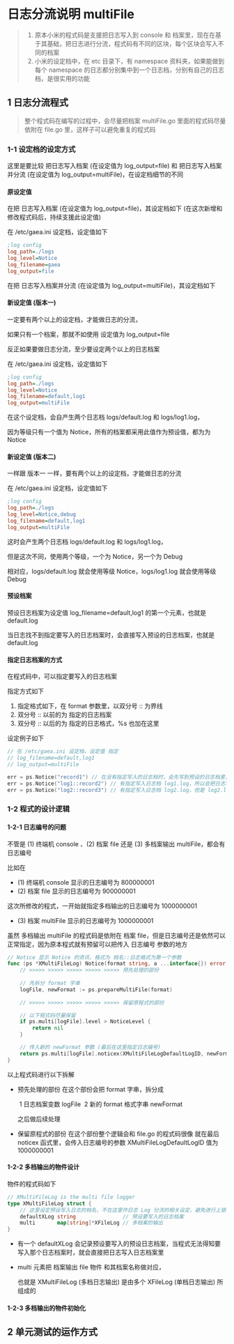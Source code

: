 # 日志分流说明 multiFile

> 1. 原本小米的程式码是支援把日志写入到 console 和 档案里，现在在基于其基础，把日志进行分流，程式码有不同的区块，每个区块会写入不同的档案
> 2. 小米的设定档中，在 etc 目录下，有 namespace 资料夹，如果能做到每个 namespace 的日志都分别集中到一个日志档，分别有自己的日志档，是很实用的功能

## 1 日志分流程式

> 整个程式码在编写的过程中，会尽量把档案 multiFile.go 里面的程式码尽量依附在 file.go 里，这样子可以避免重复的程式码

### 1-1 设定档的设定方式

这里是要比较 把日志写入档案 (在设定值为 log_output=file) 和 把日志写入档案并分流  (在设定值为 log_output=multiFile)，在设定档细节的不同

#### 原设定值

在把 日志写入档案 (在设定值为 log_output=file)，其设定档如下 (在这次新增和修改程式码后，持续支援此设定值)

在 /etc/gaea.ini 设定档，设定值如下

```ini
;log config
log_path=./logs
log_level=Notice
log_filename=gaea
log_output=file
```

在把 日志写入档案并分流 (在设定值为 log_output=multiFile)，其设定档如下

#### 新设定值 (版本一)

一定要有两个以上的设定档，才能做日志的分流，

如果只有一个档案，那就不如使用 设定值为 log_output=file

反正如果要做日志分流，至少要设定两个以上的日志档案

在 /etc/gaea.ini 设定档，设定值如下

```ini
;log config
log_path=./logs
log_level=Notice
log_filename=default,log1
log_output=multiFile
```

在这个设定档，会自产生两个日志档 logs/default.log 和 logs/log1.log，

因为等级只有一个值为 Notice，所有的档案都采用此值作为预设值，都为为 Notice

#### 新设定值 (版本二)

一样跟 版本一 一样，要有两个以上的设定档，才能做日志的分流

在 /etc/gaea.ini 设定档，设定值如下

```ini
;log config
log_path=./logs
log_level=Notice,debug
log_filename=default,log1
log_output=multiFile
```

这时会产生两个日志档 logs/default.log 和 logs/log1.log，

但是这次不同，使用两个等级，一个为 Notice，另一个为 Debug

相对应，logs/default.log 就会使用等级 Notice，logs/log1.log 就会使用等级 Debug

#### 预设档案

预设日志档案为设定值 log_filename=default,log1 的第一个元素，也就是 default.log

当日志找不到指定要写入的日志档案时，会直接写入预设的日志档案，也就是default.log

#### 指定日志档案的方式

在程式码中，可以指定要写入的日志档案

指定方式如下

1. 指定格式如下，在 format 参数里，以双分号 :: 为界线
2. 双分号 :: 以前的为 指定的日志档案
3. 双分号 :: 以后的为 指定的日志格式，%s 也加在这里

设定例子如下

```go
// 在 /etc/gaea.ini 设定档，设定值 指定
// log_filename=default,log1
// log_output=multiFile

err = ps.Notice("record1") // 在没有指定写入的日志档时，会先写到预设的日志档里，也就是 default.log
err = ps.Notice("log1::record2") // 有指定写入日志档 log1.log，所以会把日志写到档案 log1.log 里
err = ps.Notice("log2::record3") // 有指定写入日志档 log2.log，但是 log2.log 并不存在于 gaea.ini 的设定里，所以只能把日志写到预设的日志档里，也就是 default.log
```

### 1-2 程式的设计逻辑

#### 1-2-1 日志编号的问题

不管是 (1) 终端机 console 、(2) 档案 file 还是 (3) 多档案输出 multiFile，都会有日志编号

比如在

- (1) 终端机 console 显示的日志编号为 800000001
- (2) 档案 file 显示的日志编号为 900000001

这次所修改的程式，一开始就指定多档输出的日志编号为 1000000001

- (3) 档案 multiFile 显示的日志编号为 1000000001

虽然 多档输出 multiFile 的程式码是依附在 档案 file，但是日志编号还是依然可以正常指定，因为原本程式就有预留可以把传入 日志编号 参数的地方

```go
// Notice 显示 Notice 的资讯，格式为 档名::日志格式为第一个参数
func (ps *XMultiFileLog) Notice(format string, a ...interface{}) error {
    // >>>>> >>>>> >>>>> >>>>> >>>>> 预先处理的部份
    
	// 先拆分 format 字串
	logFile, newFormat := ps.prepareMultiFile(format)
    
    // >>>>> >>>>> >>>>> >>>>> >>>>> 保留原程式的部份

	// 以下程式码尽量保留
	if ps.multi[logFile].level > NoticeLevel {
		return nil
	}

    // 传入新的 newFormat 参数 (最后在这里指定日志编号)
	return ps.multi[logFile].noticex(XMultiFileLogDefaultLogID, newFormat, a...)
}
```

以上程式码进行以下拆解

- 预先处理的部份
  在这个部份会把 format 字串，拆分成

  ​     1 日志档案变数 logFile
  ​     2 新的 format 格式字串 newFormat

  之后做后续处理

- 保留原程式的部份
  在这个部份整个逻辑会和 file.go 的程式码很像
  就在最后 noticex 函式里，会传入日志编号的参数 XMultiFileLogDefaultLogID 值为 1000000001

#### 1-2-2 多档输出的物件设计

物件的程式码如下

```go
// XMultiFileLog is the multi file logger
type XMultiFileLog struct {
	// 这里设定预设写入日志的档名，不在这里作日志 Log 分流的相关设定，避免进行上锁
	defaultXLog string               // 预设要写入的日志档案
	multi       map[string]*XFileLog // 多档案的输出
}
```

- 有一个 defaultXLog 会记录预设要写入的预设日志档案，当程式无法得知要写入那个日志档案时，就会直接把日志写入日志档案里

- multi 元素把 档案输出 file 物件 和其档案名称做对应，

  也就是 XMultiFileLog (多档日志输出) 是由多个 XFileLog (单档日志输出) 所组成的

#### 1-2-3 多档输出的物件初始化



## 2 单元测试的运作方式
